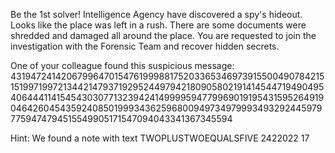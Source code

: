 Be the 1st solver!
Intelligence Agency have discovered a spy's hideout.
Looks like the place was left in a rush.
There are some documents were shredded and damaged all around the place.
You are requested to join the investigation with the Forensic Team and recover hidden secrets.

One of your colleague found this suspicious message: 431947241420679964701547619998817520336534697391550049078421515199719972134421479371929524497942180905802191414544719490495406444114154543030771323942414999959477996901919543159526491904642604543592408501999343625968009497349799934932924459797759474794515549905171547094043341367345594

Hint: We found a note with text
TWOPLUSTWOEQUALSFIVE
2422022
17

